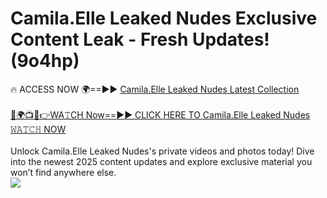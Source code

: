 # Camila.Elle Leaked Nudes Exclusive Content Leak - Fresh Updates! (9o4hp)

🔥 ACCESS NOW 🌍==►► <a href="https://tinyurl.com/2mz8nhtm" rel="nofollow">Camila.Elle Leaked Nudes Latest Collection</a>
<br><br>
[🔴🌍📺📱👉WA𝚃CH Now==►► CLICK HERE TO Camila.Elle Leaked Nudes 𝚆𝙰𝚃𝙲𝙷 NOW](https://tinyurl.com/2mz8nhtm)
<br><br>
Unlock Camila.Elle Leaked Nudes's private videos and photos today! Dive into the newest 2025 content updates and explore exclusive material you won’t find anywhere else.
<br>
<a href="https://tinyurl.com/2mz8nhtm" rel="nofollow" data-target="animated-image.originalLink"><img src="https://camo.githubusercontent.com/8a4f000d20f83aca3bf7ec5f350d767afa0574a8a352519fd8cfa583a6f93a33/68747470733a2f2f692e696d6775722e636f6d2f644a486b345a712e676966" data-canonical-src="https://i.imgur.com/dJHk4Zq.gif" style="max-width: 100%; display: inline-block;" data-target="animated-image.originalImage"></a>
<br>
